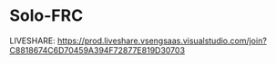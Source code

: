 # Solo-FRC
LIVESHARE: https://prod.liveshare.vsengsaas.visualstudio.com/join?C8818674C6D70459A394F72877E819D30703
